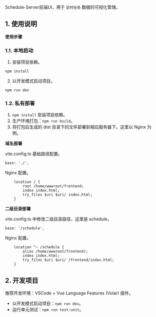
Schedule-Server前端UI，用于 `定时任务` 数据的可视化管理。

## 1. 使用说明

**使用步骤**

### 1.1. 本地启动

1. 安装项目依赖。

```shell
npm install
```

2. 以开发模式启动项目。

```shell
npm run dev
```

### 1.2. 私有部署

1. `npm install` 安装项目依赖。
2. 生产环境打包：`npm run build`。
3. 将打包后生成的 dist 目录下的文件部署到相应服务器下。这里以 Nginx 为例。

**域名部署**

vite.config.ts 基础路径配置。

```
base: './',
```

Nginx 配置。


```
    location / {
        root /home/wwwroot/frontend;
        index index.html;
        try_files $uri $uri/ index.html;
    }
```

**二级目录部署**

vite.config.ts 中修改二级目录路径，这里是 schedule。

```
base: '/schedule',
```

Nginx 配置。

```
    location ^~ /schedule {
        alias /home/wwwroot/frontend/;
        index index.html;
        try_files $uri $uri/ /frontend/index.html;
    }
```

## 2. 开发项目

推荐开发环境：VSCode + Vue Language Features (Volar) 插件。

- 以开发模式启动项目：`npm run dev`。
- 运行单元测试：`npm run test:unit`。
